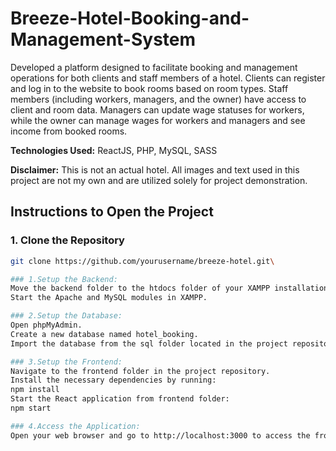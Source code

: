 # Breeze-Hotel-Booking-and-Management-System

Developed a platform designed to facilitate booking and management operations for both clients and staff members of a hotel. Clients can register and log in to the website to book rooms based on room types. Staff members (including workers, managers, and the owner) have access to client and room data. Managers can update wage statuses for workers, while the owner can manage wages for workers and managers and see income from booked rooms.

**Technologies Used:** ReactJS, PHP, MySQL, SASS

**Disclaimer:** This is not an actual hotel. All images and text used in this project are not my own and are utilized solely for project demonstration.

## Instructions to Open the Project

### 1. Clone the Repository
```bash
git clone https://github.com/yourusername/breeze-hotel.git\

### 1.Setup the Backend:
Move the backend folder to the htdocs folder of your XAMPP installation.
Start the Apache and MySQL modules in XAMPP.

### 2.Setup the Database:
Open phpMyAdmin.
Create a new database named hotel_booking.
Import the database from the sql folder located in the project repository.

### 3.Setup the Frontend:
Navigate to the frontend folder in the project repository.
Install the necessary dependencies by running:
npm install
Start the React application from frontend folder:
npm start

### 4.Access the Application:
Open your web browser and go to http://localhost:3000 to access the frontend of the application.

